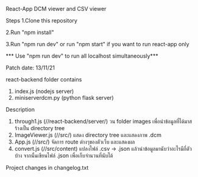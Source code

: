 React-App
DCM viewer and CSV viewer

Steps
  1.Clone this repository
  
  2.Run "npm install"
  
  3.Run "npm run dev" or run "npm start" if you want to run react-app only
  
*** Use "npm run dev" to run all localhost simultaneously***

Patch date: 13/11/21

react-backend folder contains
  1. index.js (nodejs server)
  2. miniserverdcm.py (python flask server)

Description
  1. through1.js (//react-backend/server/) วน folder images เพื่อนำข้อมูลที่ได้มาสร้างเป็น directory tree
  2. ImageViewer.js (//src/) แสดง directory tree และแสดงภาพ .dcm
  3. App.js (//src/) จัดการ route ต่างๆของตัวเว็บ และแสดงผล
  4. convert.js (//src/content) แปลงไฟล์ .csv -> .json แล้วนำข้อมูลมานับว่าอะไรมีกี่ตัวบ้าง จากนั้นเขียนไฟล์ .json เพื่อเก็บจำนวนที่นับได้


Project changes in changelog.txt

